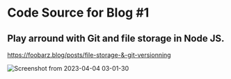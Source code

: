 # Code Source for Blog #1
## Play arround with Git and file storage  in Node JS.
https://foobarz.blog/posts/file-storage-&-git-versionning

![Screenshot from 2023-04-04 03-01-30](https://user-images.githubusercontent.com/63568455/229668982-c4c2f89d-46c9-406e-b3ae-e34ec9114afd.png)

